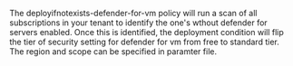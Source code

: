 The deployifnotexists-defender-for-vm policy will run a scan of all subscriptions in your tenant to identify the one's wthout defender for servers enabled. 
Once this is identified, the deployment condition will flip the tier of security setting for defender for vm from free to standard tier. 
The region and scope can be specified in paramter file.
